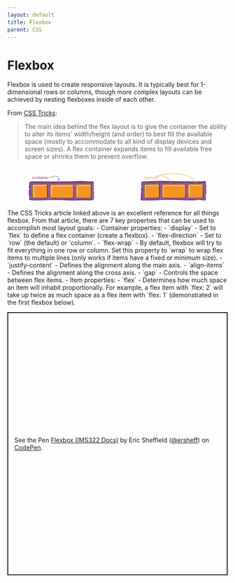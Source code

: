 ```yaml
---
layout: default
title: Flexbox
parent: CSS
---
```

# Flexbox
Flexbox is used to create responsive layouts. It is typically best for 1-dimensional rows or columns, though more complex layouts can be achieved by nesting flexboxes inside of each other.

From [CSS Tricks](https://css-tricks.com/snippets/css/a-guide-to-flexbox/):
> The main idea behind the flex layout is to give the container the ability to alter its items’ width/height (and order) to best fill the available space (mostly to accommodate to all kind of display devices and screen sizes). A flex container expands items to fill available free space or shrinks them to prevent overflow.

<div style="display: flex; justify-content: space-evenly; gap: 1ch;">
	<figure style="max-width: 350px">
		<img src="../images/01-container.svg" style="width: 100%">
	</figure>
	<figure style="max-width: 350px">
		<img src="../images/02-items.svg" style="width: 100%">
	</figure>
</div>
The CSS Tricks article linked above is an excellent reference for all things flexbox. From that article, there are 7 key properties that can be used to accomplish most layout goals:
- Container properties:
  - `display` - Set to `flex` to define a flex container (create a flexbox).
  - `flex-direction` - Set to `row` (the default) or `column`.
  - `flex-wrap` - By default, flexbox will try to fit everything in one row or column. Set this property to `wrap` to wrap flex items to multiple lines (only works if items have a fixed or minimum size).
  - `justify-content` - Defines the alignment along the main axis.
  - `align-items` - Defines the alignment along the cross axis.
  -  `gap` - Controls the space between flex items.
- Item properties:
  - `flex` - Determines how much space an item will inhabit proportionally. For example, a flex item with `flex: 2` will take up twice as much space as a flex item with `flex: 1` (demonstrated in the first flexbox below).
<p class="codepen" data-height="600" data-default-tab="html,result" data-slug-hash="VwRLgEg" data-editable="true" data-user="ersheff" style="height: 600px; box-sizing: border-box; display: flex; align-items: center; justify-content: center; border: 2px solid; margin: 1em 0; padding: 1em;">
  <span>See the Pen <a href="https://codepen.io/ersheff/pen/VwRLgEg">
  Flexbox (IMS322 Docs)</a> by Eric Sheffield (<a href="https://codepen.io/ersheff">@ersheff</a>)
  on <a href="https://codepen.io">CodePen</a>.</span>
</p>
<script async src="https://cpwebassets.codepen.io/assets/embed/ei.js"></script>